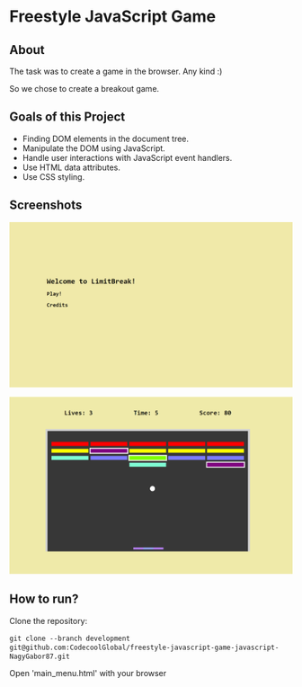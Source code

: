 # Freestyle JavaScript Game

## About

The task was to create a game in the browser. Any kind :) 

So we chose to create a breakout game.

## Goals of this Project

- Finding DOM elements in the document tree.
- Manipulate the DOM using JavaScript.
- Handle user interactions with JavaScript event handlers.
- Use HTML data attributes.
- Use CSS styling.

## Screenshots

![main menu](https://github.com/CodecoolGlobal/freestyle-javascript-game-javascript-NagyGabor87/blob/development/screenshot1.png?raw=true)

![gameplay](https://github.com/CodecoolGlobal/freestyle-javascript-game-javascript-NagyGabor87/blob/development/screenshot2.png?raw=true)

## How to run?

Clone the repository:
```
git clone --branch development git@github.com:CodecoolGlobal/freestyle-javascript-game-javascript-NagyGabor87.git
```

Open 'main_menu.html' with your browser
